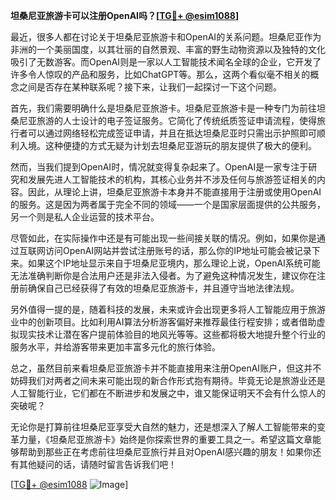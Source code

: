 **坦桑尼亚旅游卡可以注册OpenAI吗？[[TG💪+ @esim1088](https://t.me/s/esim1088)]**

最近，很多人都在讨论关于坦桑尼亚旅游卡和OpenAI的关系问题。坦桑尼亚作为非洲的一个美丽国度，以其壮丽的自然景观、丰富的野生动物资源以及独特的文化吸引了无数游客。而OpenAI则是一家以人工智能技术闻名全球的企业，它开发了许多令人惊叹的产品和服务，比如ChatGPT等。那么，这两个看似毫不相关的概念之间是否存在某种联系呢？接下来，让我们一起探讨一下这个问题。

首先，我们需要明确什么是坦桑尼亚旅游卡。坦桑尼亚旅游卡是一种专门为前往坦桑尼亚旅游的人士设计的电子签证服务。它简化了传统纸质签证申请流程，使得旅行者可以通过网络轻松完成签证申请，并且在抵达坦桑尼亚时只需出示护照即可顺利入境。这种便捷的方式无疑为计划去坦桑尼亚游玩的朋友提供了极大的便利。

然而，当我们提到OpenAI时，情况就变得复杂起来了。OpenAI是一家专注于研究和发展先进人工智能技术的机构，其核心业务并不涉及任何与旅游签证相关的内容。因此，从理论上讲，坦桑尼亚旅游卡本身并不能直接用于注册或使用OpenAI的服务。这是因为两者属于完全不同的领域——一个是国家层面提供的公共服务，另一个则是私人企业运营的技术平台。

尽管如此，在实际操作中还是有可能出现一些间接关联的情况。例如，如果你是通过互联网访问OpenAI网站并尝试注册账号的话，那么你的IP地址可能会被记录下来。如果这个IP地址显示来自于坦桑尼亚境内，那么理论上说，OpenAI系统可能无法准确判断你是合法用户还是非法入侵者。为了避免这种情况发生，建议你在注册前确保自己已经获得了有效的坦桑尼亚旅游卡，并且遵守当地法律法规。

另外值得一提的是，随着科技的发展，未来或许会出现更多将人工智能应用于旅游业中的创新项目。比如利用AI算法分析游客偏好来推荐最佳行程安排；或者借助虚拟现实技术让潜在客户提前体验目的地风光等等。这些都将极大地提升整个行业的服务水平，并给游客带来更加丰富多元化的旅行体验。

总之，虽然目前来看坦桑尼亚旅游卡并不能直接用来注册OpenAI账户，但这并不妨碍我们对两者之间未来可能出现的新合作形式抱有期待。毕竟无论是旅游业还是人工智能行业，它们都在不断进步和发展之中，谁又能保证明天不会有什么惊人的突破呢？

无论你是打算前往坦桑尼亚享受大自然的魅力，还是想深入了解人工智能带来的变革力量，《坦桑尼亚旅游卡》始终是你探索世界的重要工具之一。希望这篇文章能够帮助到那些正在考虑前往坦桑尼亚旅行并且对OpenAI感兴趣的朋友！如果你还有其他疑问的话，请随时留言告诉我们吧！

[[TG💪+ @esim1088](https://t.me/s/esim1088) ![Image](https://i.postimg.cc/4NQfJmqS/Snipaste-2025-05-13-00-14-12.png)]